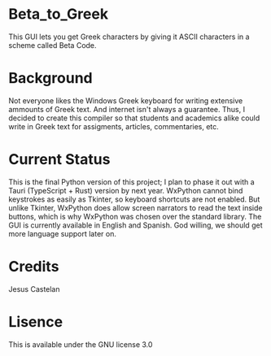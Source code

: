 # Beta_to_Greek
This GUI lets you get Greek characters by giving it ASCII characters in a scheme called Beta Code.

# Background
Not everyone likes the Windows Greek keyboard for writing extensive ammounts of Greek text.  And
internet isn't always a guarantee.  Thus, I decided to create this compiler so that students and
academics alike could write in Greek text for assigments, articles, commentaries, etc.

# Current Status
This is the final Python version of this project; I plan to phase it out with a Tauri (TypeScript + Rust)
version by next year.  WxPython cannot bind keystrokes as easily as Tkinter, so keyboard shortcuts are not
enabled.  But unlike Tkinter, WxPython does allow screen narrators to read the text inside buttons, which is
why WxPython was chosen over the standard library.  The GUI is currently available in English and Spanish.
God willing, we should get more language support later on.

# Credits
Jesus Castelan

# Lisence
This is available under the GNU license 3.0 
